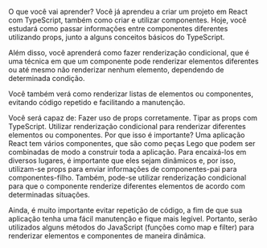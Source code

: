 O que você vai aprender?
Você já aprendeu a criar um projeto em React com TypeScript, 
também como criar e utilizar componentes. Hoje, você estudará 
como passar informações entre componentes diferentes utilizando props, junto a alguns conceitos básicos do TypeScript.

Além disso, você aprenderá como fazer renderização condicional, 
que é uma técnica em que um componente pode renderizar elementos 
diferentes ou até mesmo não renderizar nenhum elemento, dependendo de determinada condição.

Você também verá como renderizar listas de elementos ou componentes,
 evitando código repetido e facilitando a manutenção.

Você será capaz de:
Fazer uso de props corretamente.
Tipar as props com TypeScript.
Utilizar renderização condicional para renderizar diferentes elementos ou componentes.
Por que isso é importante?
Uma aplicação React tem vários componentes, que são como peças Lego que 
podem ser combinadas de modo a construir toda a aplicação. Para encaixá-los 
em diversos lugares, é importante que eles sejam dinâmicos e, por isso,
 utilizam-se props para enviar informações de componentes-pai para componentes-filho. 
 Também, pode-se utilizar renderização condicional para que o componente renderize
  diferentes elementos de acordo com determinadas situações.

Ainda, é muito importante evitar repetição de código, a fim de que sua aplicação 
tenha uma fácil manutenção e fique mais legível. Portanto, serão utilizados alguns
 métodos do JavaScript (funções como map e filter) para renderizar elementos e componentes de maneira dinâmica.